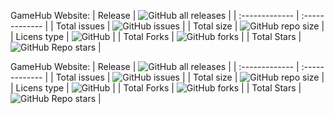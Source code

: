 GameHub Website:
| Release        | ![GitHub all releases](https://img.shields.io/github/downloads/UmmmAGoodName/gamehub/total)   |
| :------------- | :-------------                                                                                |
| Total issues   | ![GitHub issues](https://img.shields.io/github/issues/UmmmAGoodName/gamehub)                  |
| Total size     | ![GitHub repo size](https://img.shields.io/github/repo-size/UmmmAGoodName/gamehub)            |
| Licens type    | ![GitHub](https://img.shields.io/github/license/UmmmAGoodName/gamehub)                        |
| Total Forks    | ![GitHub forks](https://img.shields.io/github/forks/UmmmAGoodName/gamehub)                    |
| Total Stars    | ![GitHub Repo stars](https://img.shields.io/github/stars/UmmmAGoodName/gamehub?style=plastic) |

GameHub Website:
| Release        | ![GitHub all releases](https://img.shields.io/github/downloads/UmmmAGoodName/gamehub/total)   |
| :------------- | :-------------                                                                                |
| Total issues   | ![GitHub issues](https://img.shields.io/github/issues/UmmmAGoodName/gamehub-client)                  |
| Total size     | ![GitHub repo size](https://img.shields.io/github/repo-size/gamehub-project/gamehub-client)   |
| Licens type    | ![GitHub](https://img.shields.io/github/license/UmmmAGoodName/gamehub-client)                        |
| Total Forks    | ![GitHub forks](https://img.shields.io/github/forks/UmmmAGoodName/gamehub-client)                    |
| Total Stars    | ![GitHub Repo stars](https://img.shields.io/github/stars/UmmmAGoodName/gamehub-client?style=plastic) |
